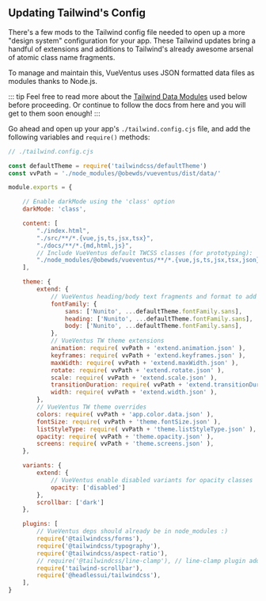 ## Updating Tailwind's Config

There's a few mods to the Tailwind config file needed to open up a more "design system" configuration for your app. These Tailwind updates bring a handful of extensions and additions to Tailwind's already awesome arsenal of atomic class name fragments.

To manage and maintain this, VueVentus uses JSON formatted data files as modules thanks to Node.js. 

::: tip
Feel free to read more about the [Tailwind Data Modules](/modules/data/) used below before proceeding. Or continue to follow the docs from here and you will get to them soon enough!
:::

Go ahead and open up your app's `./tailwind.config.cjs` file, and add the following variables and `require()` methods:

```javascript
// ./tailwind.config.cjs

const defaultTheme = require('tailwindcss/defaultTheme')
const vvPath = './node_modules/@obewds/vueventus/dist/data/'

module.exports = {

    // Enable darkMode using the 'class' option
    darkMode: 'class',

    content: [
        "./index.html",
        "./src/**/*.{vue,js,ts,jsx,tsx}",
        "./docs/**/*.{md,html,js}",
        // Include VueVentus default TWCSS classes (for prototyping):
        "./node_modules/@obewds/vueventus/**/*.{vue,js,ts,jsx,tsx,json}",
    ],

    theme: {
        extend: {
            // VueVentus heading/body text fragments and format to add custom/Google fonts
            fontFamily: {
                sans: ['Nunito', ...defaultTheme.fontFamily.sans],
                heading: ['Nunito', ...defaultTheme.fontFamily.sans],
                body: ['Nunito', ...defaultTheme.fontFamily.sans],
            },
            // VueVentus TW theme extensions
            animation: require( vvPath + 'extend.animation.json' ),
            keyframes: require( vvPath + 'extend.keyframes.json' ),
            maxWidth: require( vvPath + 'extend.maxWidth.json' ),
            rotate: require( vvPath + 'extend.rotate.json' ),
            scale: require( vvPath + 'extend.scale.json' ),
            transitionDuration: require( vvPath + 'extend.transitionDuration.json' ),
            width: require( vvPath + 'extend.width.json' ),
        },
        // VueVentus TW theme overrides
        colors: require( vvPath + 'app.color.data.json' ),
        fontSize: require( vvPath + 'theme.fontSize.json' ),
        listStyleType: require( vvPath + 'theme.listStyleType.json' ),
        opacity: require( vvPath + 'theme.opacity.json' ),
        screens: require( vvPath + 'theme.screens.json' ),
    },

    variants: {
        extend: {
            // VueVentus enable disabled variants for opacity classes
            opacity: ['disabled']
        },
        scrollbar: ['dark']
    },

    plugins: [
        // VueVentus deps should already be in node_modules :)
        require('@tailwindcss/forms'),
        require('@tailwindcss/typography'),
        require('@tailwindcss/aspect-ratio'),
        // require('@tailwindcss/line-clamp'), // line-clamp plugin added to twcss core in v3.3
        require('tailwind-scrollbar'),
        require('@headlessui/tailwindcss'),
    ],
}
```
